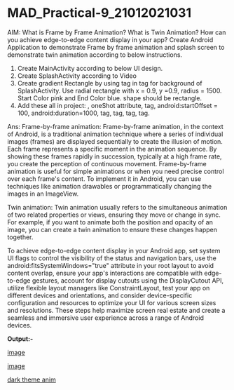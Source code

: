 # MAD_Practical-9_21012021031

AIM: What is Frame by Frame Animation? What is Twin Animation? How can you achieve edge-to-edge content display in your app? 
Create Android Application to demonstrate Frame by frame animation and splash screen to demonstrate twin animation according
to below instructions.

1. Create MainActivity according to below UI design.
2. Create SplashActivity according to Video
3. Create gradient Rectangle by using tag in tag for background of SplashActivity. Use radial rectangle with x = 0.9, y =0.9,
radius = 1500. Start Color pink and End Color blue. shape should be rectangle.
4. Add these all in project: , oneShot attribute, tag, android:startOffset = 100, android:duration=1000, tag, tag, tag, tag.


Ans: Frame-by-frame animation: Frame-by-frame animation, in the context of Android, is a traditional animation technique where
a series of individual images (frames) are displayed sequentially to create the illusion of motion. Each frame represents a 
specific moment in the animation sequence. By showing these frames rapidly in succession, typically at a high frame rate, you 
create the perception of continuous movement. Frame-by-frame animation is useful for simple animations or when you need precise 
control over each frame's content. To implement it in Android, you can use techniques like animation drawables or programmatically
changing the images in an ImageView.

Twin animation: Twin animation usually refers to the simultaneous animation of two related properties or views, ensuring they move
or change in sync. For example, if you want to animate both the position and opacity of an image, you can create a twin animation 
to ensure these changes happen together.

To achieve edge-to-edge content display in your Android app, set system UI flags to control the visibility of the status and
navigation bars, use the android:fitsSystemWindows="true" attribute in your root layout to avoid content overlap, ensure your 
app's interactions are compatible with edge-to-edge gestures, account for display cutouts using the DisplayCutout API, utilize 
flexible layout managers like ConstraintLayout, test your app on different devices and orientations, and consider device-specific
configuration and resources to optimize your UI for various screen sizes and resolutions. These steps help maximize screen real 
estate and create a seamless and immersive user experience across a range of Android devices.



<b>Output:-</b>



[image](https://github.com/Harshil-Ghadiya/MAD_Practical-9_21012021031/assets/122811629/dcd8c6aa-a39a-44e5-90ec-45a62309523a)





[image](https://github.com/Harshil-Ghadiya/MAD_Practical-9_21012021031/assets/122811629/50075ec4-0c42-42f2-a823-cfa6b25a0188)



 

[dark theme anim](https://github.com/Harshil-Ghadiya/MAD_Practical-9_21012021031/assets/122811629/4ac16148-90aa-44dc-9974-ea00bfa8b309)





  
